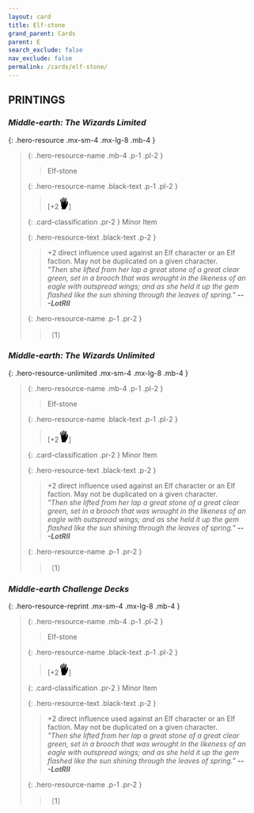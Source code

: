 ```yaml
---
layout: card
title: Elf-stone
grand_parent: Cards
parent: E
search_exclude: false
nav_exclude: false
permalink: /cards/elf-stone/
---
```


## PRINTINGS


### _Middle-earth: The Wizards Limited_

{: .hero-resource .mx-sm-4 .mx-lg-8 .mb-4 }
> {: .hero-resource-name .mb-4 .p-1 .pl-2 }
> > <div class="card-mp"></div>
> > <div class="card-name">Elf-stone</div>
>
> {: .hero-resource-name .black-text .p-1 .pl-2 }
> > [+2![](/assets/images/di.svg)]
>
> {: .card-classification .pr-2 }
> Minor Item
>
> {: .hero-resource-text .black-text .p-2 }
> > +2 direct influence used against an Elf character or an Elf faction. May not be duplicated on a given character. <br>_"Then she lifted from her lap a great stone of a great clear green, set in a brooch that was wrought in the likeness of an eagle with outspread wings; and as she held it up the gem flashed like the sun shining through the leaves of spring."_ ***---&#65279;LotRII***
> 
> {: .hero-resource-name .p-1 .pr-2 }
> > <div class="card-shield"></div>
> > <div class="card-corruption">〔1〕</div>

### _Middle-earth: The Wizards Unlimited_

{: .hero-resource-unlimited .mx-sm-4 .mx-lg-8 .mb-4 }
> {: .hero-resource-name .mb-4 .p-1 .pl-2 }
> > <div class="card-mp"></div>
> > <div class="card-name">Elf-stone</div>
>
> {: .hero-resource-name .black-text .p-1 .pl-2 }
> > [+2![](/assets/images/di.svg)]
>
> {: .card-classification .pr-2 }
> Minor Item
>
> {: .hero-resource-text .black-text .p-2 }
> > +2 direct influence used against an Elf character or an Elf faction. May not be duplicated on a given character. <br>_"Then she lifted from her lap a great stone of a great clear green, set in a brooch that was wrought in the likeness of an eagle with outspread wings; and as she held it up the gem flashed like the sun shining through the leaves of spring."_ ***---&#65279;LotRII***
> 
> {: .hero-resource-name .p-1 .pr-2 }
> > <div class="card-shield"></div>
> > <div class="card-corruption">〔1〕</div>

### _Middle-earth Challenge Decks_

{: .hero-resource-reprint .mx-sm-4 .mx-lg-8 .mb-4 }
> {: .hero-resource-name .mb-4 .p-1 .pl-2 }
> > <div class="card-mp"></div>
> > <div class="card-name">Elf-stone</div>
>
> {: .hero-resource-name .black-text .p-1 .pl-2 }
> > [+2![](/assets/images/di.svg)]
>
> {: .card-classification .pr-2 }
> Minor Item
>
> {: .hero-resource-text .black-text .p-2 }
> > +2 direct influence used against an Elf character or an Elf faction. May not be duplicated on a given character. <br>_"Then she lifted from her lap a great stone of a great clear green, set in a brooch that was wrought in the likeness of an eagle with outspread wings; and as she held it up the gem flashed like the sun shining through the leaves of spring."_ ***---&#65279;LotRII***
> 
> {: .hero-resource-name .p-1 .pr-2 }
> > <div class="card-shield"></div>
> > <div class="card-corruption">〔1〕</div>
